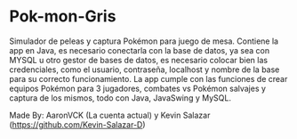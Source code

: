 # Pok-mon-Gris
Simulador de peleas y captura Pokémon para juego de mesa.
Contiene la app en Java, es necesario conectarla con la base de datos, ya sea con MYSQL u otro gestor
de bases de datos, es necesario colocar bien las credenciales, como el usuario, contraseña, localhost y
nombre de la base para su correcto funcionamiento.
La app cumple con las funciones de crear equipos Pokémon para 3 jugadores, combates vs Pokémon salvajes y
captura de los mismos, todo con Java, JavaSwing y MySQL.

Made By: AaronVCK (La cuenta actual) y Kevin Salazar (https://github.com/Kevin-Salazar-D)
